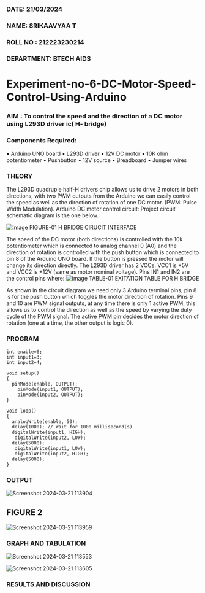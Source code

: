 
###  DATE: 21/03/2024 

###  NAME: SRIKAAVYAA T

###  ROLL NO : 212223230214
###  DEPARTMENT: BTECH AIDS
# Experiment-no-6-DC-Motor-Speed-Control-Using-Arduino
### AIM : To control the speed and the direction of a DC motor using L293D driver ic( H- bridge)

### Components Required:
•	Arduino UNO board
•	L293D driver
•	12V DC motor
•	10K ohm potentiometer
•	Pushbutton
•	12V source
•	Breadboard
•	Jumper wires
### THEORY 
The L293D quadruple half-H drivers chip allows us to drive 2 motors in both directions, with two PWM outputs from the Arduino we can easily control the speed as well as the direction of rotation of one DC motor. (PWM: Pulse Width Modulation).
Arduino DC motor control circuit:
Project circuit schematic diagram is the one below.

![image](https://user-images.githubusercontent.com/36288975/167763051-b230c183-afc5-46f2-ba95-0f95e10dd6c9.png)
FIGURE-01 H BRIDGE CIRUCIT INTERFACE 
 
The speed of the DC motor (both directions) is controlled with the 10k potentiometer which is connected to analog channel 0 (A0) and the direction of rotation is controlled with the push button which is connected to pin 8 of the Arduino UNO board. If the button is pressed the motor will change its direction directly.
The L293D driver has 2 VCCs: VCC1 is +5V and VCC2 is +12V (same as motor nominal voltage). Pins IN1 and IN2 are the control pins where:
![image](https://user-images.githubusercontent.com/36288975/167763120-1421c2c5-8381-49eb-b376-03f6e1113b7a.png)
TABLE-01 EXITATION TABLE FOR H BRIDGE 

As shown in the circuit diagram we need only 3 Arduino terminal pins, pin 8 is for the push button which toggles the motor direction of rotation. Pins 9 and 10 are PWM signal outputs, at any time there is only 1 active PWM, this allows us to control the direction as well as the speed by varying the duty cycle of the PWM signal. The active PWM pin decides the motor direction of rotation (one at a time, the other output is logic 0).

### PROGRAM 
```
int enable=6;
int input1=3;
int input2=4;

void setup()
{
  pinMode(enable, OUTPUT);
    pinMode(input1, OUTPUT);
    pinMode(input2, OUTPUT);
}

void loop()
{
  analogWrite(enable, 50);
  delay(1000); // Wait for 1000 millisecond(s)
  digitalWrite(input1, HIGH);
   digitalWrite(input2, LOW);
  delay(5000); 
   digitalWrite(input1, LOW);
   digitalWrite(input2, HIGH);
  delay(5000); 
}
```

### OUTPUT
![Screenshot 2024-03-21 113904](https://github.com/Srikaavyaathamizh/Experiment-no-7-DC-Motor-Speed-Control-Using-Arduino/assets/144870938/165e204d-a561-4778-b742-d37be6da2ecb)

## FIGURE 2
 ![Screenshot 2024-03-21 113959](https://github.com/Srikaavyaathamizh/Experiment-no-7-DC-Motor-Speed-Control-Using-Arduino/assets/144870938/c6f74056-b3b7-4c88-8b98-9d991d550247)


### GRAPH AND TABULATION 
![Screenshot 2024-03-21 113553](https://github.com/Srikaavyaathamizh/Experiment-no-7-DC-Motor-Speed-Control-Using-Arduino/assets/144870938/2b9f7ca3-0d8f-4897-90b9-b03193f119bc)

![Screenshot 2024-03-21 113605](https://github.com/Srikaavyaathamizh/Experiment-no-7-DC-Motor-Speed-Control-Using-Arduino/assets/144870938/30a2df52-b8fd-4a24-a964-95a1842d114c)




### RESULTS AND DISCUSSION 


